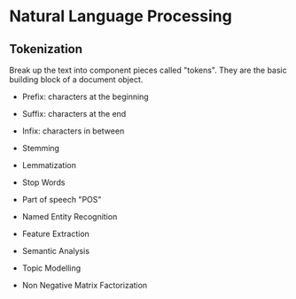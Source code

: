 # Natural Language Processing

## Tokenization

Break up the text into component pieces called "tokens". They are the basic building block of a document object.
  * Prefix: characters at the beginning
  * Suffix: characters at the end
  * Infix: characters in between

* Stemming
* Lemmatization
* Stop Words
* Part of speech "POS"
* Named Entity Recognition
* Feature Extraction
* Semantic Analysis
* Topic Modelling
* Non Negative Matrix Factorization

